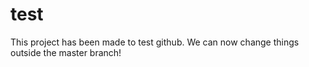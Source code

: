 # test
This project has been made to test github.
We can now change things outside the master branch!

